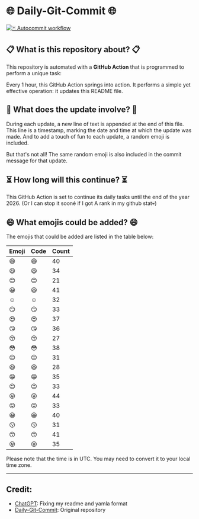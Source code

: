 # 🌐 Daily-Git-Commit 🌐

[![🃏 Autocommit workflow](https://github.com/kleqing/git-auto-commit/actions/workflows/main.yaml/badge.svg?event=check_run)](https://github.com/kleqing/git-auto-commit/actions/workflows/main.yaml)

## 📋 What is this repository about? 📋

This repository is automated with a **GitHub Action** that is programmed to perform a unique task:

Every 1 hour, this GitHub Action springs into action. It performs a simple yet effective operation: it updates this README file.

## 🔄 What does the update involve? 🔄

During each update, a new line of text is appended at the end of this file. This line is a timestamp, marking the date and time at which the update was made. And to add a touch of fun to each update, a random emoji is included.

But that's not all! The same random emoji is also included in the commit message for that update.

## ⏳ How long will this continue? ⏳

This GitHub Action is set to continue its daily tasks until the end of the year 2026. (Or I can stop it soonẻ if I got A rank in my github stat💀)

## 😄 What emojis could be added? 😄

The emojis that could be added are listed in the table below:

| Emoji | Code | Count |
| --- | --- | --- |
| 😄 | :smile: | 40 |
| 😆 | :laughing: | 34 |
| 😊 | :blush: | 21 |
| 😀 | :smiley: | 41 |
| ☺️ | :relaxed: | 32 |
| 😏 | :smirk: | 33 |
| 😍 | :heart_eyes: | 37 |
| 😘 | :kissing_heart: | 36 |
| 😚 | :kissing_closed_eyes: | 27 |
| 😳 | :flushed: | 38 |
| 😌 | :relieved: | 31 |
| 😆 | :satisfied: | 28 |
| 😁 | :grin: | 35 |
| 😉 | :wink: | 33 |
| 😜 | :stuck_out_tongue_winking_eye: | 44 |
| 😝 | :stuck_out_tongue_closed_eyes: | 33 |
| 😀 | :grinning: | 40 |
| 😗 | :kissing: | 31 |
| 😙 | :kissing_smiling_eyes: | 41 |
| 😛 | :stuck_out_tongue: | 35 |

Please note that the time is in UTC. You may need to convert it to your local time zone.

---

## Credit:

- [ChatGPT](chatgpt.com): Fixing my readme and yamla format
- [Daily-Git-Commit](https://github.com/diegomarty/daily-git-commit): Original repository

